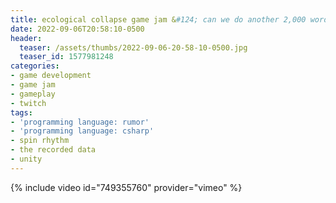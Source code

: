 ```yaml
---
title: ecological collapse game jam &#124; can we do another 2,000 words? &#124; day 5 part 2
date: 2022-09-06T20:58:10-0500
header:
  teaser: /assets/thumbs/2022-09-06-20-58-10-0500.jpg
  teaser_id: 1577981248
categories:
- game development
- game jam
- gameplay
- twitch
tags:
- 'programming language: rumor'
- 'programming language: csharp'
- spin rhythm
- the recorded data
- unity
---
```

{% include video id="749355760" provider="vimeo" %}
